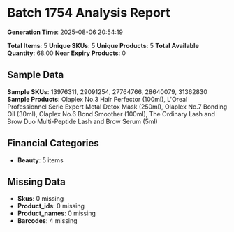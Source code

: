 # Batch 1754 Analysis Report

**Generation Time**: 2025-08-06 20:54:19

**Total Items**: 5
**Unique SKUs**: 5
**Unique Products**: 5
**Total Available Quantity**: 68.00
**Near Expiry Products**: 0

## Sample Data
**Sample SKUs**: 13976311, 29091254, 27764766, 28640079, 31362830
**Sample Products**: Olaplex No.3 Hair Perfector (100ml), L'Oreal Professionnel Serie Expert Metal Detox Mask (250ml), Olaplex No.7 Bonding Oil (30ml), Olaplex No.6 Bond Smoother (100ml), The Ordinary Lash and Brow Duo Multi-Peptide Lash and Brow Serum (5ml)

## Financial Categories
- **Beauty**: 5 items

## Missing Data
- **Skus**: 0 missing
- **Product_ids**: 0 missing
- **Product_names**: 0 missing
- **Barcodes**: 4 missing
